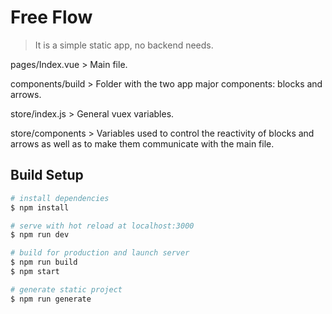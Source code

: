 # Free Flow

> It is a simple static app, no backend needs. 

pages/Index.vue > Main file.

components/build > Folder with the two app major components: blocks and arrows.

store/index.js > General vuex variables.

store/components > Variables used to control the reactivity of blocks and arrows as well as to make them communicate with the main file.


## Build Setup

``` bash
# install dependencies
$ npm install

# serve with hot reload at localhost:3000
$ npm run dev

# build for production and launch server
$ npm run build
$ npm start

# generate static project
$ npm run generate
```
